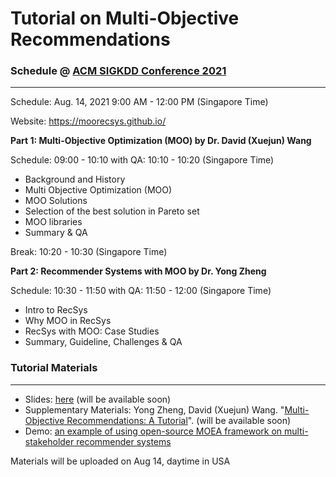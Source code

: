 # Tutorial on Multi-Objective Recommendations

### Schedule @ [ACM SIGKDD Conference 2021](https://kdd.org/kdd2021/)
-------------------
Schedule: Aug. 14, 2021 9:00 AM - 12:00 PM (Singapore Time)

Website: https://moorecsys.github.io/

**Part 1: Multi-Objective Optimization (MOO) by Dr. David (Xuejun) Wang**

Schedule: 09:00 - 10:10 with QA: 10:10 - 10:20 (Singapore Time)

* Background and History
* Multi Objective Optimization (MOO)
* MOO Solutions
* Selection of the best solution in Pareto set
* MOO libraries
* Summary & QA

Break: 10:20 - 10:30 (Singapore Time)

**Part 2: Recommender Systems with MOO by Dr. Yong Zheng**

Schedule: 10:30 - 11:50 with QA: 11:50 - 12:00 (Singapore Time)

* Intro to RecSys
* Why MOO in RecSys
* RecSys with MOO: Case Studies
* Summary, Guideline, Challenges & QA

### Tutorial Materials
-------------------
* Slides: [here](https://github.com/moorecsys/moorecsys.github.io/tree/main/Slides%40KDD2021) (will be available soon)
* Supplementary Materials: Yong Zheng, David (Xuejun) Wang. "[Multi-Objective Recommendations: A Tutorial]()". (will be available soon)
* Demo: [an example of using open-source MOEA framework on multi-stakeholder recommender systems](https://github.com/irecsys/Tutorial_MSRS)

Materials will be uploaded on Aug 14, daytime in USA
